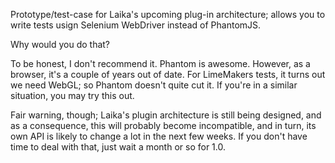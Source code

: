 Prototype/test-case for Laika's upcoming plug-in architecture; allows you to
write tests usign Selenium WebDriver instead of PhantomJS.

Why would you do that?

To be honest, I don't recommend it. Phantom is awesome. However, as a browser,
it's a couple of years out of date. For LimeMakers tests, it turns out we need
WebGL; so Phantom doesn't quite cut it. If you're in a similar situation, you
may try this out.

Fair warning, though; Laika's plugin architecture is still being designed, and
as a consequence, this will probably become incompatible, and in turn, its own
API is likely to change a lot in the next few weeks. If you don't have time to
deal with that, just wait a month or so for 1.0.
